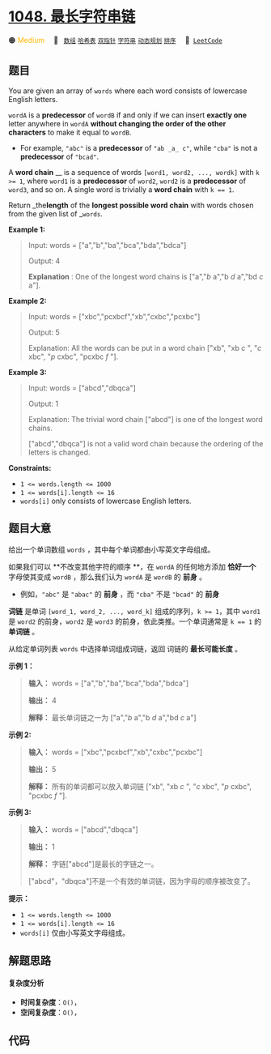 # [1048. 最长字符串链](https://leetcode.com/problems/longest-string-chain)

🟠 <font color=#ffb800>Medium</font>&emsp; 🔖&ensp; [`数组`](/outline/tag/array.md) [`哈希表`](/outline/tag/hash-table.md) [`双指针`](/outline/tag/two-pointers.md) [`字符串`](/outline/tag/string.md) [`动态规划`](/outline/tag/dynamic-programming.md) [`排序`](/outline/tag/sorting.md)&emsp; 🔗&ensp;[`LeetCode`](https://leetcode.com/problems/longest-string-chain)

## 题目

You are given an array of `words` where each word consists of lowercase
English letters.

`wordA` is a **predecessor** of `wordB` if and only if we can insert **exactly
one** letter anywhere in `wordA` **without changing the order of the other
characters** to make it equal to `wordB`.

  * For example, `"abc"` is a **predecessor** of `"ab _a_ c"`, while `"cba"` is not a **predecessor** of `"bcad"`.

A **word chain** __ is a sequence of words `[word1, word2, ..., wordk]` with
`k >= 1`, where `word1` is a **predecessor** of `word2`, `word2` is a
**predecessor** of `word3`, and so on. A single word is trivially a **word
chain** with `k == 1`.

Return _the**length** of the **longest possible word chain** with words chosen
from the given list of _`words`.



**Example 1:**

> Input: words = ["a","b","ba","bca","bda","bdca"]
> 
> Output: 4
> 
> **Explanation** : One of the longest word chains is ["a","_b_ a","b _d_ a","bd _c_ a"].

**Example 2:**

> Input: words = ["xbc","pcxbcf","xb","cxbc","pcxbc"]
> 
> Output: 5
> 
> Explanation: All the words can be put in a word chain ["xb", "xb _c_ ", "_c_ xbc", "_p_ cxbc", "pcxbc _f_ "].

**Example 3:**

> Input: words = ["abcd","dbqca"]
> 
> Output: 1
> 
> Explanation: The trivial word chain ["abcd"] is one of the longest word chains.
> 
> ["abcd","dbqca"] is not a valid word chain because the ordering of the letters is changed.

**Constraints:**

  * `1 <= words.length <= 1000`
  * `1 <= words[i].length <= 16`
  * `words[i]` only consists of lowercase English letters.


## 题目大意

给出一个单词数组 `words` ，其中每个单词都由小写英文字母组成。

如果我们可以 **不改变其他字符的顺序  **，在 `wordA` 的任何地方添加 **恰好一个** 字母使其变成 `wordB` ，那么我们认为
`wordA` 是 `wordB` 的 **前身** 。

  * 例如，`"abc"` 是 `"abac"` 的 **前身**  ，而 `"cba"` 不是 `"bcad"` 的 **前身**

**词链** 是单词 `[word_1, word_2, ..., word_k]` 组成的序列，`k >= 1`，其中 `word1` 是 `word2`
的前身，`word2` 是 `word3` 的前身，依此类推。一个单词通常是 `k == 1` 的 **单词链**  。

从给定单词列表 `words` 中选择单词组成词链，返回 词链的 **最长可能长度** 。  


**示例 1：**

> 
> 
> 
> 
> 
> **输入：** words = ["a","b","ba","bca","bda","bdca"]
> 
> **输出：** 4
> 
> **解释：** 最长单词链之一为 ["a","_b_ a","b _d_ a","bd _c_ a"]
> 
> 

**示例 2:**

> 
> 
> 
> 
> 
> **输入：** words = ["xbc","pcxbcf","xb","cxbc","pcxbc"]
> 
> **输出：** 5
> 
> **解释：** 所有的单词都可以放入单词链 ["xb", "xb _c_ ", "_c_ xbc", "_p_ cxbc", "pcxbc _f_ "].
> 
> 

**示例  3:**

> 
> 
> 
> 
> 
> **输入：** words = ["abcd","dbqca"]
> 
> **输出：** 1
> 
> **解释：** 字链["abcd"]是最长的字链之一。
> 
> ["abcd"，"dbqca"]不是一个有效的单词链，因为字母的顺序被改变了。
> 
> 



**提示：**

  * `1 <= words.length <= 1000`
  * `1 <= words[i].length <= 16`
  * `words[i]` 仅由小写英文字母组成。


## 解题思路

#### 复杂度分析

- **时间复杂度**：`O()`，
- **空间复杂度**：`O()`，

## 代码

```javascript

```